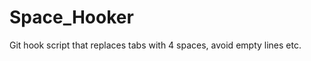 Space_Hooker
============

Git hook script that replaces tabs with 4 spaces, avoid empty lines etc.
